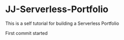 # JJ-Serverless-Portfolio
This is a self tutorial for building a Serverless Portfolio

First commit started
